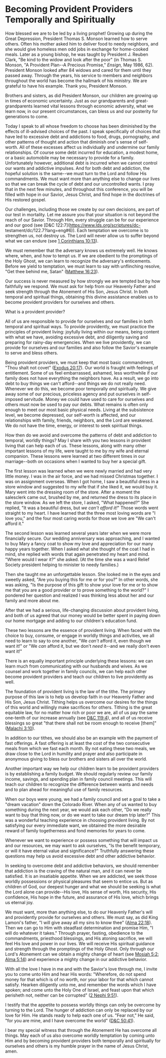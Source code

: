 # Becoming Provident Providers Temporally and Spiritually

How blessed we are to be led by a living prophet! Growing up during the Great
Depression, President Thomas S. Monson learned how to serve others. Often his
mother asked him to deliver food to needy neighbors, and she would give
homeless men odd jobs in exchange for home-cooked meals. Later as a young
bishop, he was taught by President J. Reuben Clark, "Be kind to the widow and
look after the poor" (in Thomas S. Monson, "A Provident Plan--A Precious
Promise," _Ensign,_ May 1986, 62). President Monson looked after 84 widows and
cared for them until they passed away. Through the years, his service to
members and neighbors throughout the world has become the hallmark of his
ministry. We are grateful to have his example. Thank you, President Monson.

Brothers and sisters, as did President Monson, our children are growing up in
times of economic uncertainty. Just as our grandparents and great-grandparents
learned vital lessons through economic adversity, what we learn now, in our
present circumstances, can bless us and our posterity for generations to come.

Today I speak to all whose freedom to choose has been diminished by the
effects of ill-advised choices of the past. I speak specifically of choices
that have led to excessive debt and addictions to food, drugs, pornography,
and other patterns of thought and action that diminish one's sense of self-
worth. All of these excesses affect us individually and undermine our family
relationships. Of course some debt incurred for education, a modest home, or a
basic automobile may be necessary to provide for a family. Unfortunately
however, additional debt is incurred when we cannot control our wants and
addictive impulses. And for both debt and addiction, the hopeful solution is
the same--we must turn to the Lord and follow His commandments. We must want
more than anything else to change our lives so that we can break the cycle of
debt and our uncontrolled wants. I pray that in the next few minutes, and
throughout this conference, you will be filled with hope in our Savior, Jesus
Christ, and find hope in the doctrines of His restored gospel.

Our challenges, including those we create by our own decisions, are part of
our test in mortality. Let me assure you that your situation is not beyond the
reach of our Savior. Through Him, every struggle can be for our experience and
our good (see [D&amp;C 122:7](https://www.lds.org/scriptures/dc-
testament/dc/122.7?lang=eng#6)). Each temptation we overcome is to strengthen
us, not destroy us. The Lord will never allow us to suffer beyond what we can
endure (see [1 Corinthians
10:13](https://www.lds.org/scriptures/nt/1-cor/10.13?lang=eng#12)).

We must remember that the adversary knows us extremely well. He knows where,
when, and _how_ to tempt us. If we are obedient to the promptings of the Holy
Ghost, we can learn to recognize the adversary's enticements. Before we yield
to temptation, we must learn to say with unflinching resolve, "Get thee behind
me, Satan" ([Matthew
16:23](https://www.lds.org/scriptures/nt/matt/16.23?lang=eng#22)).

Our success is never measured by how strongly we are tempted but by how
faithfully we respond. We must ask for help from our Heavenly Father and seek
strength through the Atonement of His Son, Jesus Christ. In both temporal and
spiritual things, obtaining this divine assistance enables us to become
provident providers for ourselves and others.

What is a provident provider?

All of us are responsible to provide for ourselves and our families in both
temporal and spiritual ways. To provide providently, we must practice the
principles of provident living: joyfully living within our means, being
content with what we have, avoiding excessive debt, and diligently saving and
preparing for rainy-day emergencies. When we live providently, we can provide
for ourselves and our families and also follow the Savior's example to serve
and bless others.

Being provident providers, we must keep that most basic commandment, "Thou
shalt not covet" ([Exodus
20:17](https://www.lds.org/scriptures/ot/ex/20.17?lang=eng#16)). Our world is
fraught with feelings of entitlement. Some of us feel embarrassed, ashamed,
less worthwhile if our family does not have everything the neighbors have. As
a result, we go into debt to buy things we can't afford--and things we do not
really need. Whenever we do this, we become poor temporally _and_ spiritually.
We give away some of our precious, priceless agency and put ourselves in self-
imposed servitude. Money we could have used to care for ourselves and others
must now be used to pay our debts. What remains is often only enough to meet
our most basic physical needs. Living at the subsistence level, we become
depressed, our self-worth is affected, and our relationships with family,
friends, neighbors, and the Lord are weakened. We do not have the time,
energy, or interest to seek spiritual things.

How then do we avoid and overcome the patterns of debt and addiction to
temporal, worldly things? May I share with you two lessons in provident living
that can help each of us. These lessons, along with many other important
lessons of my life, were taught to me by my wife and eternal companion. These
lessons were learned at two different times in our marriage--both on occasions
when I wanted to buy her a special gift.

The first lesson was learned when we were newly married and had very little
money. I was in the air force, and we had missed Christmas together. I was on
assignment overseas. When I got home, I saw a beautiful dress in a store
window and suggested to my wife that if she liked it, we would buy it. Mary
went into the dressing room of the store. After a moment the salesclerk came
out, brushed by me, and returned the dress to its place in the store window.
As we left the store, I asked, "What happened?" She replied, "It was a
beautiful dress, but _we can't afford it!_" Those words went straight to my
heart. I have learned that the three most loving words are "I love you," and
the four most caring words for those we love are "We can't afford it."

The second lesson was learned several years later when we were more
financially secure. Our wedding anniversary was approaching, and I wanted to
buy Mary a fancy coat to show my love and appreciation for our many happy
years together. When I asked what she thought of the coat I had in mind, she
replied with words that again penetrated my heart and mind. "Where would I
wear it?" she asked. (At the time she was a ward Relief Society president
helping to minister to needy families.)

Then she taught me an unforgettable lesson. She looked me in the eyes and
sweetly asked, "Are you buying this for me or for you?" In other words, she
was asking, "Is the purpose of this gift to show your love for me or to show
me that you are a good provider or to prove something to the world?" I
pondered her question and realized I was thinking less about her and our
family and more about me.

After that we had a serious, life-changing discussion about provident living,
and both of us agreed that our money would be better spent in paying down our
home mortgage and adding to our children's education fund.

These two lessons are the essence of provident living. When faced with the
choice to buy, consume, or engage in worldly things and activities, we all
need to learn to say to one another, "We _can't_ afford it, even though we
want it!" or "We _can_ afford it, but we don't _need_ it--and we really don't
even want it!"

There is an equally important principle underlying these lessons: we can learn
much from communicating with our husbands and wives. As we counsel and work
together in family councils, we can help each other become provident providers
and teach our children to live providently as well.

The foundation of provident living is the law of the tithe. The primary
purpose of this law is to help us develop faith in our Heavenly Father and His
Son, Jesus Christ. Tithing helps us overcome our desires for the things of
this world and willingly make sacrifices for others. Tithing is the great
equitable law, for no matter how rich or poor we are, all of us pay the same
one-tenth of our increase annually (see [D&amp;C
119:4](https://www.lds.org/scriptures/dc-testament/dc/119.4?lang=eng#3)), and
all of us receive blessings so great "that there shall not be room enough to
receive [them]" ([Malachi
3:10](https://www.lds.org/scriptures/ot/mal/3.10?lang=eng#9)).

In addition to our tithes, we should also be an example with the payment of
fast offerings. A fast offering is at least the cost of the two consecutive
meals from which we fast each month. By not eating these two meals, we draw
close to the Lord in humility and prayer and also participate in anonymous
giving to bless our brothers and sisters all over the world.

Another important way we help our children learn to be provident providers is
by establishing a family budget. We should regularly review our family income,
savings, and spending plan in family council meetings. This will teach our
children to recognize the difference between wants and needs and to plan ahead
for meaningful use of family resources.

When our boys were young, we had a family council and set a goal to take a
"dream vacation" down the Colorado River. When any of us wanted to buy
something during the next year, we would ask each other, "Do we really want to
buy that thing now, or do we want to take our dream trip later?" This was a
wonderful teaching experience in choosing provident living. By not satisfying
our every immediate want, we obtained the more desirable reward of family
togetherness and fond memories for years to come.

Whenever we want to experience or possess something that will impact us and
our resources, we may want to ask ourselves, "Is the benefit temporary, or
will it have eternal value and significance?" Truthfully answering these
questions may help us avoid excessive debt and other addictive behavior.

In seeking to overcome debt and addictive behaviors, we should remember that
addiction is the craving of the natural man, and it can never be satisfied. It
is an insatiable appetite. When we are addicted, we seek those worldly
possessions or physical pleasures that seem to entice us. But as children of
God, our deepest hunger and what we should be seeking is what the Lord alone
can provide--His love, His sense of worth, His security, His confidence, His
hope in the future, and assurance of His love, which brings us eternal joy.

We must want, more than anything else, to do our Heavenly Father's will and
providently provide for ourselves and others. We must say, as did King
Lamoni's father, "I will give away all my sins to know thee" ([Alma
22:18](https://www.lds.org/scriptures/bofm/alma/22.18?lang=eng#17)). Then we
can go to Him with steadfast determination and promise Him, "I will do
whatever it takes." Through prayer, fasting, obedience to the commandments,
priesthood blessings, and His atoning sacrifice, we will feel His love and
power in our lives. We will receive His spiritual guidance and strength
through the promptings of the Holy Ghost. Only through our Lord's Atonement
can we obtain a mighty change of heart (see [Mosiah
5:2](https://www.lds.org/scriptures/bofm/mosiah/5.2?lang=eng#1); [Alma
5:14](https://www.lds.org/scriptures/bofm/alma/5.14?lang=eng#13)) and
experience a mighty change in our addictive behavior.

With all the love I have in me and with the Savior's love through me, I invite
you to come unto Him and hear His words: "Wherefore, do not spend money for
that which is of no worth, nor your labor for that which cannot satisfy.
Hearken diligently unto me, and remember the words which I have spoken; and
come unto the Holy One of Israel, and feast upon that which perisheth not,
neither can be corrupted" ([2 Nephi
9:51](https://www.lds.org/scriptures/bofm/2-ne/9.51?lang=eng#50)).

I testify that the appetite to possess worldly things can only be overcome by
turning to the Lord. The hunger of addiction can only be replaced by our love
for Him. He stands ready to help each one of us. "Fear not," He said, "for you
are mine, and I have overcome the world" ([D&amp;C
50:41](https://www.lds.org/scriptures/dc-testament/dc/50.41?lang=eng#40)).

I bear my special witness that through the Atonement He has overcome all
things. May each of us also overcome worldly temptation by coming unto Him and
by becoming provident providers both temporally and spiritually for ourselves
and others is my humble prayer in the name of Jesus Christ, amen.

